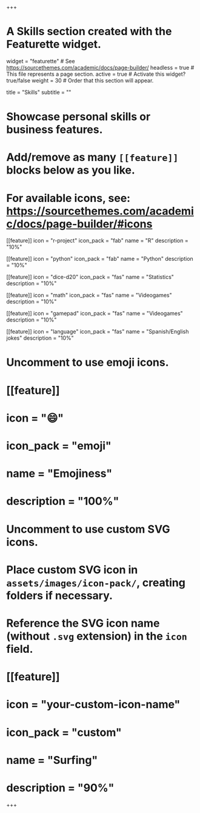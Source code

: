 +++
# A Skills section created with the Featurette widget.
widget = "featurette"  # See https://sourcethemes.com/academic/docs/page-builder/
headless = true  # This file represents a page section.
active = true  # Activate this widget? true/false
weight = 30  # Order that this section will appear.

title = "Skills"
subtitle = ""

# Showcase personal skills or business features.
# 
# Add/remove as many `[[feature]]` blocks below as you like.
# 
# For available icons, see: https://sourcethemes.com/academic/docs/page-builder/#icons

[[feature]]
  icon = "r-project"
  icon_pack = "fab"
  name = "R"
  description = "10%"

[[feature]]
  icon = "python"
  icon_pack = "fab"
  name = "Python"
  description = "10%"
  
[[feature]]
  icon = "dice-d20"
  icon_pack = "fas"
  name = "Statistics"
  description = "10%"  
  
[[feature]]
  icon = "math"
  icon_pack = "fas"
  name = "Videogames"
  description = "10%"
  
[[feature]]
  icon = "gamepad"
  icon_pack = "fas"
  name = "Videogames"
  description = "10%"

[[feature]]
  icon = "language"
  icon_pack = "fas"
  name = "Spanish/English jokes"
  description = "10%"

# Uncomment to use emoji icons.
# [[feature]]
#  icon = ":smile:"
#  icon_pack = "emoji"
#  name = "Emojiness"
#  description = "100%"  

# Uncomment to use custom SVG icons.
# Place custom SVG icon in `assets/images/icon-pack/`, creating folders if necessary.
# Reference the SVG icon name (without `.svg` extension) in the `icon` field.
# [[feature]]
#  icon = "your-custom-icon-name"
#  icon_pack = "custom"
#  name = "Surfing"
#  description = "90%"

+++
